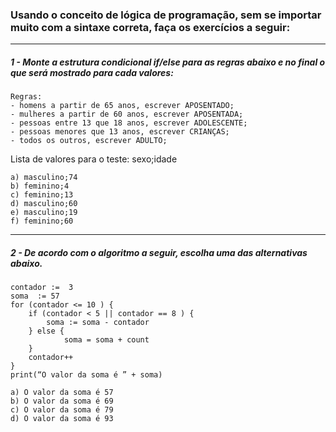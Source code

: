 
### Usando o conceito de lógica de programação, sem se importar muito com a sintaxe correta, faça os exercícios a seguir:
---

##### 1 - Monte a estrutura condicional if/else para as regras abaixo e no final o que será mostrado para cada valores:

    Regras:
	- homens a partir de 65 anos, escrever APOSENTADO;
	- mulheres a partir de 60 anos, escrever APOSENTADA;
	- pessoas entre 13 que 18 anos, escrever ADOLESCENTE;
	- pessoas menores que 13 anos, escrever CRIANÇAS;
	- todos os outros, escrever ADULTO;

Lista de valores para o teste: sexo;idade
	
	a) masculino;74
	b) feminino;4
	c) feminino;13
	d) masculino;60
	e) masculino;19
	f) feminino;60

---

##### 2 - De acordo com o algoritmo a seguir, escolha uma das alternativas abaixo.
```
contador :=  3
soma  := 57
for (contador <= 10 ) {
	if (contador < 5 || contador == 8 ) {
		soma := soma - contador
    } else {
            soma = soma + count
    }
	contador++
} 
print(“O valor da soma é ” + soma)
```

	a) O valor da soma é 57
	b) O valor da soma é 69
	c) O valor da soma é 79
	d) O valor da soma é 93


